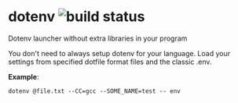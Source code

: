 # dotenv ![build status](https://img.shields.io/github/workflow/status/lucasew/dotenv/Autorelease?label=Build&logo=github&style=social)
Dotenv launcher without extra libraries in your program

You don't need to always setup dotenv for your language. Load your settings from specified dotfile format files and the classic .env.

**Example**:

`dotenv @file.txt --CC=gcc --SOME_NAME=test -- env`
